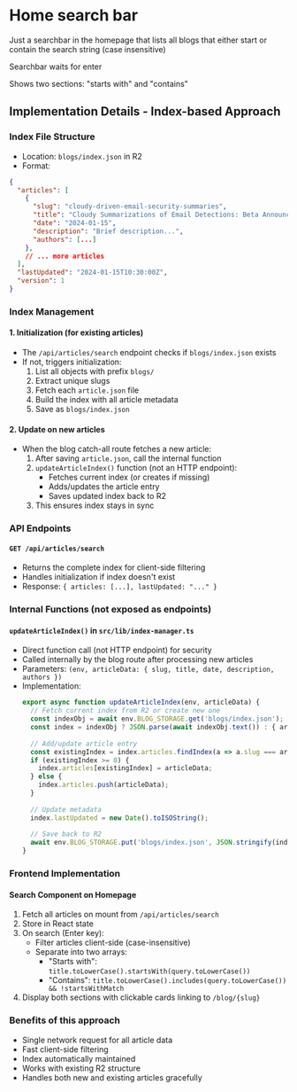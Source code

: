 # Home search bar

Just a searchbar in the homepage that lists all blogs that either start or contain the search string (case insensitive)

Searchbar waits for enter

Shows two sections: "starts with" and "contains"

## Implementation Details - Index-based Approach

### Index File Structure
- Location: `blogs/index.json` in R2
- Format:
```json
{
  "articles": [
    {
      "slug": "cloudy-driven-email-security-summaries",
      "title": "Cloudy Summarizations of Email Detections: Beta Announcement",
      "date": "2024-01-15",
      "description": "Brief description...",
      "authors": [...]
    },
    // ... more articles
  ],
  "lastUpdated": "2024-01-15T10:30:00Z",
  "version": 1
}
```

### Index Management

#### 1. Initialization (for existing articles)
- The `/api/articles/search` endpoint checks if `blogs/index.json` exists
- If not, triggers initialization:
  1. List all objects with prefix `blogs/`
  2. Extract unique slugs
  3. Fetch each `article.json` file
  4. Build the index with all article metadata
  5. Save as `blogs/index.json`

#### 2. Update on new articles
- When the blog catch-all route fetches a new article:
  1. After saving `article.json`, call the internal function
  2. `updateArticleIndex()` function (not an HTTP endpoint):
     - Fetches current index (or creates if missing)
     - Adds/updates the article entry
     - Saves updated index back to R2
  3. This ensures index stays in sync

### API Endpoints

#### `GET /api/articles/search`
- Returns the complete index for client-side filtering
- Handles initialization if index doesn't exist
- Response: `{ articles: [...], lastUpdated: "..." }`

### Internal Functions (not exposed as endpoints)

#### `updateArticleIndex()` in `src/lib/index-manager.ts`
- Direct function call (not HTTP endpoint) for security
- Called internally by the blog route after processing new articles
- Parameters: `(env, articleData: { slug, title, date, description, authors })`
- Implementation:
  ```typescript
  export async function updateArticleIndex(env, articleData) {
    // Fetch current index from R2 or create new one
    const indexObj = await env.BLOG_STORAGE.get('blogs/index.json');
    const index = indexObj ? JSON.parse(await indexObj.text()) : { articles: [], version: 1 };
    
    // Add/update article entry
    const existingIndex = index.articles.findIndex(a => a.slug === articleData.slug);
    if (existingIndex >= 0) {
      index.articles[existingIndex] = articleData;
    } else {
      index.articles.push(articleData);
    }
    
    // Update metadata
    index.lastUpdated = new Date().toISOString();
    
    // Save back to R2
    await env.BLOG_STORAGE.put('blogs/index.json', JSON.stringify(index));
  }
  ```

### Frontend Implementation

#### Search Component on Homepage
1. Fetch all articles on mount from `/api/articles/search`
2. Store in React state
3. On search (Enter key):
   - Filter articles client-side (case-insensitive)
   - Separate into two arrays:
     - "Starts with": `title.toLowerCase().startsWith(query.toLowerCase())`
     - "Contains": `title.toLowerCase().includes(query.toLowerCase()) && !startsWithMatch`
4. Display both sections with clickable cards linking to `/blog/{slug}`

### Benefits of this approach
- Single network request for all article data
- Fast client-side filtering
- Index automatically maintained
- Works with existing R2 structure
- Handles both new and existing articles gracefully
